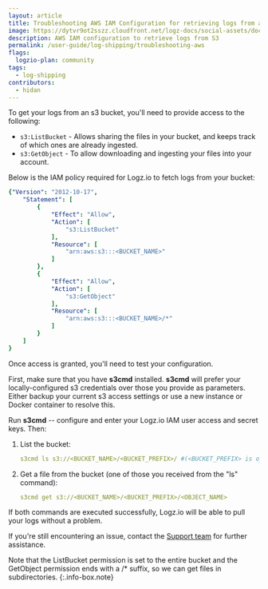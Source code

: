 ```yaml
---
layout: article
title: Troubleshooting AWS IAM Configuration for retrieving logs from a S3 Bucket 
image: https://dytvr9ot2sszz.cloudfront.net/logz-docs/social-assets/docs-social.jpg
description: AWS IAM configuration to retrieve logs from S3
permalink: /user-guide/log-shipping/troubleshooting-aws
flags: 
  logzio-plan: community
tags:
  - log-shipping
contributors:
  - hidan
---
```


To get your logs from an s3 bucket, you'll need to provide access to the following:

* `s3:ListBucket` - Allows sharing the files in your bucket, and keeps track of which ones are already ingested.
* `s3:GetObject` - To allow downloading and ingesting your files into your account.

Below is the IAM policy required for Logz.io to fetch logs from your bucket:

```yaml
{"Version": "2012-10-17",
    "Statement": [
        {
            "Effect": "Allow",
            "Action": [
                "s3:ListBucket"
            ],
            "Resource": [
                "arn:aws:s3:::<BUCKET_NAME>"
            ]
        },
        {
            "Effect": "Allow",
            "Action": [
                "s3:GetObject"
            ],
            "Resource": [
                "arn:aws:s3:::<BUCKET_NAME>/*"
            ]
        }
    ]
}
```

Once access is granted, you'll need to test your configuration.

First, make sure that you have **s3cmd** installed. **s3cmd** will prefer your locally-configured s3 credentials over those you provide as parameters. Either backup your current s3 access settings or use a new instance or Docker container to resolve this.

Run **s3cmd** -- configure and enter your Logz.io IAM user access and secret keys. Then:

1. List the bucket:
  
    ```yaml
   s3cmd ls s3://<BUCKET_NAME>/<BUCKET_PREFIX>/ #(<BUCKET_PREFIX> is optional)
   ```

2. Get a file from the bucket (one of those you received from the "ls" command):
  
    ```yaml
    s3cmd get s3://<BUCKET_NAME>/<BUCKET_PREFIX>/<OBJECT_NAME>
    ```

If both commands are executed successfully, Logz.io will be able to pull your logs without a problem.

If you're still encountering an issue, contact the [Support team](mailto:help@logz.io) for further assistance.

Note that the ListBucket permission is set to the entire bucket and the GetObject permission ends with a /* suffix, so we can get files in subdirectories.
{:.info-box.note}
